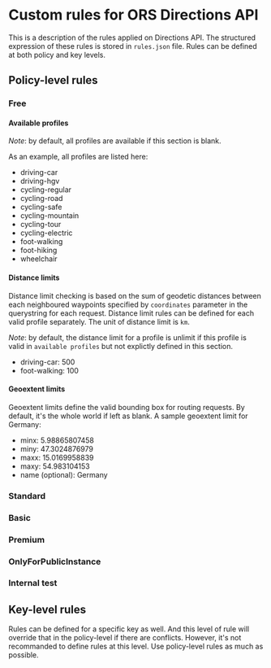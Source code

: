 # Custom rules for ORS Directions API

This is a description of the rules applied on Directions API. The structured
expression of these rules is stored in `rules.json` file. Rules can be defined
at both policy and key levels.

## Policy-level rules

### Free

#### Available profiles

*Note*: by default, all profiles are available if this section is blank. 

As an example, all profiles are listed here:

 - driving-car 
 - driving-hgv 
 - cycling-regular 
 - cycling-road 
 - cycling-safe 
 - cycling-mountain 
 - cycling-tour 
 - cycling-electric 
 - foot-walking 
 - foot-hiking 
 - wheelchair

#### Distance limits

Distance limit checking is based on the sum of geodetic distances between each
neighboured waypoints specified by `coordinates` parameter in the
querystring for each request. Distance limit rules can be defined for each
valid profile separately. The unit of distance limit is `km`.

*Note*: by default, the distance limit for a profile is unlimit if this profile is
valid in `available profiles` but not explictly defined in this section.

 - driving-car: 500
 - foot-walking: 100

#### Geoextent limits

Geoextent limits define the valid bounding box for routing requests. By
default, it's the whole world if left as blank. A sample geoextent limit for
Germany:

 - minx: 5.98865807458
 - miny: 47.3024876979
 - maxx: 15.0169958839
 - maxy: 54.983104153
 - name (optional): Germany

### Standard

### Basic

### Premium

### OnlyForPublicInstance

### Internal test

## Key-level rules

Rules can be defined for a specific key as well. And this level of rule will
override that in the policy-level if there are conflicts. However, it's not
recommanded to define rules at this level. Use policy-level rules as much as
possible.
